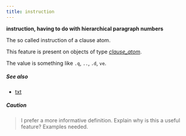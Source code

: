 ```yaml
---
title: instruction
---
```


**instruction, having to do with hierarchical paragraph numbers**

The so called instruction of a clause atom.

This feature is present on objects of type [*clause_atom*](otype).

The value is something like ``.q``, ``..``, ``.d``, ``ve``.

##### See also

* [txt](txt)

##### Caution
> I prefer a more informative definition.
Explain why is this a useful feature? Examples needed.

